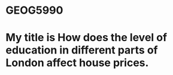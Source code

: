 # GEOG5990
# My title is How does the level of education in different parts of London affect house prices.
